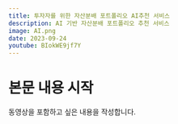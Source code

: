 ```yaml
---
title: 투자자를 위한 자산분배 포트폴리오 AI추천 서비스
description: AI 기반 자산분배 포트폴리오 추천 서비스
image: AI.png
date: 2023-09-24
youtube: BIokWE9jf7Y
---
```


# 본문 내용 시작

동영상을 포함하고 싶은 내용을 작성합니다.


